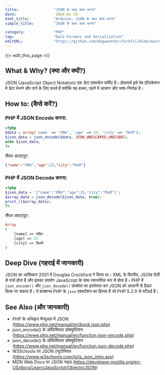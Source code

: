 ```yaml
---
title:                "JSON के साथ काम करना"
date:                  2024-01-19
html_title:           "Arduino: JSON के साथ काम करना"
simple_title:         "JSON के साथ काम करना"

category:             "PHP"
tag:                  "Data Formats and Serialization"
editURL:              "https://github.com/dogweather/forkful/blob/master/content/hi/php/working-with-json.md"
---
```


{{< edit_this_page >}}

## What & Why? (क्या और क्यों?)
JSON (JavaScript Object Notation) एक डेटा एक्सचेंज फॉर्मेट है। प्रोग्रामर्स इसे वेब एप्लिकेशन में डेटा भेजने और पाने के लिए करते हैं क्योंकि यह हल्का, पढ़ने में आसान और भाषा-निरपेक्ष है।

## How to: (कैसे करें?)
### PHP में JSON Encode करना:
```php
<?php
$data = array('name' => 'रोहित', 'age' => 25, 'city' => 'दिल्ली');
$json_data = json_encode($data, JSON_UNESCAPED_UNICODE);
echo $json_data;
?>
```
सैंपल आउटपुट:
```json
{"name":"रोहित","age":25,"city":"दिल्ली"}
```

### PHP में JSON Decode करना:
```php
<?php
$json_data = '{"name":"रोहित","age":25,"city":"दिल्ली"}';
$array_data = json_decode($json_data, true);
print_r($array_data);
?>
```
सैंपल आउटपुट:
```php
Array
(
    [name] => रोहित
    [age] => 25
    [city] => दिल्ली
)
```

## Deep Dive (गहराई में जानकारी)
JSON का आविष्कार 2001 में Douglas Crockford ने किया था। XML के विपरीत, JSON तेज़ी से पार्स होता है और इसका उपयोग JavaScript के साथ स्वाभाविक रूप से होता है। PHP में `json_encode()` और `json_decode()` फ़ंक्शंस का इस्तेमाल कर JSON को आसानी से हैंडल किया जा सकता है। ये फ़ंक्शन्स PHP के `json` एक्सटेंशन का हिस्सा हैं जो PHP 5.2.0 से स्टैंडर्ड हैं। 

## See Also (और जानकारी)
- PHP के अधिकृत मैन्युअल में JSON (https://www.php.net/manual/en/book.json.php)
- json_encode() के ऑफिशियल डॉक्यूमेंटेशन (https://www.php.net/manual/en/function.json-encode.php)
- json_decode() के ऑफिशियल डॉक्यूमेंटेशन (https://www.php.net/manual/en/function.json-decode.php)
- W3Schools पर JSON ट्यूटोरियल (https://www.w3schools.com/js/js_json_intro.asp)
- MDN Web Docs पर JSON गाइड (https://developer.mozilla.org/en-US/docs/Learn/JavaScript/Objects/JSON)

